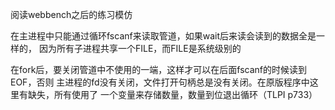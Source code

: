 
阅读webbench之后的练习模仿

在主进程中只能通过循环fscanf来读取管道，如果wait后来读会读到的数据全是一样的，
因为所有子进程共享一个FILE，而FILE是系统级别的


在fork后，要关闭管道中不使用的一端，这样才可以在后面fscanf的时候读到EOF，否则
主进程的fd没有关闭，文件打开句柄总是没有关闭。在原版程序中这里有缺失，所有使用了
一个变量来存储数量，数量到位退出循环（TLPI  p733）